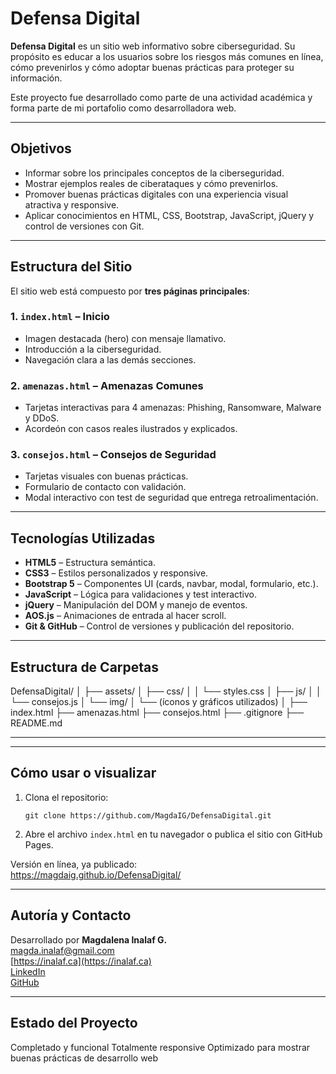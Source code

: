 # Defensa Digital

**Defensa Digital** es un sitio web informativo sobre ciberseguridad. Su propósito es educar a los usuarios sobre los riesgos más comunes en línea, cómo prevenirlos y cómo adoptar buenas prácticas para proteger su información.

Este proyecto fue desarrollado como parte de una actividad académica y forma parte de mi portafolio como desarrolladora web.

---

## Objetivos

- Informar sobre los principales conceptos de la ciberseguridad.
- Mostrar ejemplos reales de ciberataques y cómo prevenirlos.
- Promover buenas prácticas digitales con una experiencia visual atractiva y responsive.
- Aplicar conocimientos en HTML, CSS, Bootstrap, JavaScript, jQuery y control de versiones con Git.

---

## Estructura del Sitio

El sitio web está compuesto por **tres páginas principales**:

### 1. `index.html` – Inicio
- Imagen destacada (hero) con mensaje llamativo.
- Introducción a la ciberseguridad.
- Navegación clara a las demás secciones.

### 2. `amenazas.html` – Amenazas Comunes
- Tarjetas interactivas para 4 amenazas: Phishing, Ransomware, Malware y DDoS.
- Acordeón con casos reales ilustrados y explicados.

### 3. `consejos.html` – Consejos de Seguridad
- Tarjetas visuales con buenas prácticas.
- Formulario de contacto con validación.
- Modal interactivo con test de seguridad que entrega retroalimentación.

---

## Tecnologías Utilizadas

- **HTML5** – Estructura semántica.
- **CSS3** – Estilos personalizados y responsive.
- **Bootstrap 5** – Componentes UI (cards, navbar, modal, formulario, etc.).
- **JavaScript** – Lógica para validaciones y test interactivo.
- **jQuery** – Manipulación del DOM y manejo de eventos.
- **AOS.js** – Animaciones de entrada al hacer scroll.
- **Git & GitHub** – Control de versiones y publicación del repositorio.

---

## Estructura de Carpetas
DefensaDigital/
│
├── assets/
│   ├── css/
│   │   └── styles.css
│   ├── js/
│   │   └── consejos.js
│   └── img/
│       └── (íconos y gráficos utilizados)
│
├── index.html
├── amenazas.html
├── consejos.html
├── .gitignore
├── README.md

---

---

## Cómo usar o visualizar

1. Clona el repositorio:

    ```
    git clone https://github.com/MagdaIG/DefensaDigital.git
    ```

2. Abre el archivo `index.html` en tu navegador o publica el sitio con GitHub Pages.

Versión en línea, ya publicado:  
https://magdaig.github.io/DefensaDigital/

---

## Autoría y Contacto

Desarrollado por **Magdalena Inalaf G.**  
[magda.inalaf@gmail.com](mailto:magda.inalaf@gmail.com)  
[https://inalaf.ca](https://inalaf.ca)   
[LinkedIn](https://www.linkedin.com/in/minalaf/)  
[GitHub](https://github.com/MagdaIG)

---

## Estado del Proyecto

Completado y funcional
Totalmente responsive
Optimizado para mostrar buenas prácticas de desarrollo web


